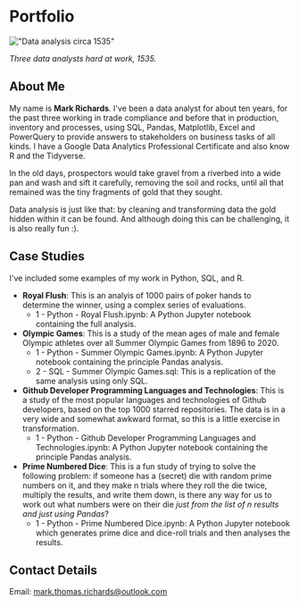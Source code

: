 # Portfolio

!["Data analysis circa 1535"](https://upload.wikimedia.org/wikipedia/commons/8/87/Panning_Gold_in_the_Early_Colonial_Period%2C_1535.jpeg)

_Three data analysts hard at work, 1535._

## About Me

My name is __Mark Richards__. I've been a data analyst for about ten years, for the past three working in trade compliance and before that in production, inventory and processes, using SQL, Pandas, Matplotlib, Excel and PowerQuery to provide answers to stakeholders on business tasks of all kinds. I have a Google Data Analytics Professional Certificate and also know R and the Tidyverse.

In the old days, prospectors would take gravel from a riverbed into a wide pan and wash and sift it carefully, removing the soil and rocks, until all that remained was the tiny fragments of gold that they sought. 

Data analysis is just like that: by cleaning and transforming data the gold hidden within it can be found. And although doing this can be challenging, it is also really fun :). 

## Case Studies

I've included some examples of my work in Python, SQL, and R. 

* __Royal Flush__: This is an analyis of 1000 pairs of poker hands to determine the winner, using a complex series of evaluations.
    * 1 - Python - Royal Flush.ipynb: A Python Jupyter notebook containing the full analysis. 
* __Olympic Games__: This is a study of the mean ages of male and female Olympic athletes over all Summer Olympic Games from 1896 to 2020.
    * 1 - Python - Summer Olympic Games.ipynb: A Python Jupyter notebook containing the principle Pandas analysis.
    * 2 - SQL - Summer Olympic Games.sql: This is a replication of the same analysis using only SQL.
* __Github Developer Programming Languages and Technologies__: This is a study of the most popular languages and technologies of Github developers, based on the top 1000 starred repositories. The data is in a very wide and somewhat awkward format, so this is a little exercise in transformation. 
    * 1 - Python - Github Developer Programming Languages and Technologies.ipynb: A Python Jupyter notebook containing the principle Pandas analysis.
* __Prime Numbered Dice__: This is a fun study of trying to solve the following problem: if someone has a (secret) die with random prime numbers on it, and they make n trials where they roll the die twice, multiply the results, and write them down, is there any way for us to work out what numbers were on their die _just from the list of n results and just using Pandas_? 
    * 1 - Python - Prime Numbered Dice.ipynb: A Python Jupyter notebook which generates prime dice and dice-roll trials and then analyses the results. 

## Contact Details

Email: mark.thomas.richards@outlook.com 




